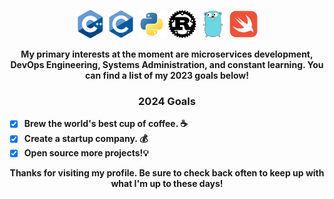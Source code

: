 <p align="center">
	<img height="45" src="https://raw.githubusercontent.com/devicons/devicon/ca0eb3d131d4586e62eb5ed31a2cde56035adc8d/icons/cplusplus/cplusplus-original.svg">
	<img height="45" src="https://raw.githubusercontent.com/devicons/devicon/ca0eb3d131d4586e62eb5ed31a2cde56035adc8d/icons/c/c-original.svg">
	<img height="45" src="https://raw.githubusercontent.com/devicons/devicon/ca0eb3d131d4586e62eb5ed31a2cde56035adc8d/icons/python/python-original.svg">
	<img height="45" src="https://raw.githubusercontent.com/devicons/devicon/ca0eb3d131d4586e62eb5ed31a2cde56035adc8d/icons/rust/rust-plain.svg">
	<img height="45" src="https://raw.githubusercontent.com/devicons/devicon/ca0eb3d131d4586e62eb5ed31a2cde56035adc8d/icons/go/go-original.svg">
	<img height="45" src="https://raw.githubusercontent.com/devicons/devicon/master/icons/swift/swift-original.svg">
</p>

<p align="center">
	<strong>My primary interests at the moment are microservices development, DevOps Engineering, Systems Administration, and constant learning. You can find a list of my 2023 goals below!<strong>
</p>

<h3 align="center">
	<strong>2024 Goals<strong>
</h3>

- [x] <strong>Brew the world's best cup of coffee. ☕<strong>
- [x] <strong>Create a startup company. 💰<strong>
- [x] <strong>Open source more projects!💡<strong>

<p align="center">
	<strong>Thanks for visiting my profile. Be sure to check back often to keep up with what I'm up to these days!<strong>
</p>
